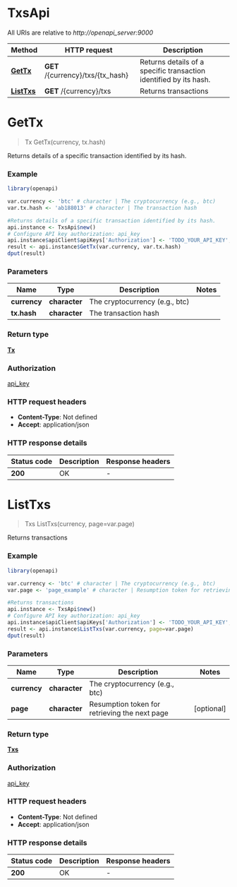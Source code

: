 # TxsApi

All URIs are relative to *http://openapi_server:9000*

Method | HTTP request | Description
------------- | ------------- | -------------
[**GetTx**](TxsApi.md#GetTx) | **GET** /{currency}/txs/{tx_hash} | Returns details of a specific transaction identified by its hash.
[**ListTxs**](TxsApi.md#ListTxs) | **GET** /{currency}/txs | Returns transactions


# **GetTx**
> Tx GetTx(currency, tx.hash)

Returns details of a specific transaction identified by its hash.

### Example
```R
library(openapi)

var.currency <- 'btc' # character | The cryptocurrency (e.g., btc)
var.tx.hash <- 'ab188013' # character | The transaction hash

#Returns details of a specific transaction identified by its hash.
api.instance <- TxsApi$new()
# Configure API key authorization: api_key
api.instance$apiClient$apiKeys['Authorization'] <- 'TODO_YOUR_API_KEY';
result <- api.instance$GetTx(var.currency, var.tx.hash)
dput(result)
```

### Parameters

Name | Type | Description  | Notes
------------- | ------------- | ------------- | -------------
 **currency** | **character**| The cryptocurrency (e.g., btc) | 
 **tx.hash** | **character**| The transaction hash | 

### Return type

[**Tx**](tx.md)

### Authorization

[api_key](../README.md#api_key)

### HTTP request headers

 - **Content-Type**: Not defined
 - **Accept**: application/json

### HTTP response details
| Status code | Description | Response headers |
|-------------|-------------|------------------|
| **200** | OK |  -  |

# **ListTxs**
> Txs ListTxs(currency, page=var.page)

Returns transactions

### Example
```R
library(openapi)

var.currency <- 'btc' # character | The cryptocurrency (e.g., btc)
var.page <- 'page_example' # character | Resumption token for retrieving the next page

#Returns transactions
api.instance <- TxsApi$new()
# Configure API key authorization: api_key
api.instance$apiClient$apiKeys['Authorization'] <- 'TODO_YOUR_API_KEY';
result <- api.instance$ListTxs(var.currency, page=var.page)
dput(result)
```

### Parameters

Name | Type | Description  | Notes
------------- | ------------- | ------------- | -------------
 **currency** | **character**| The cryptocurrency (e.g., btc) | 
 **page** | **character**| Resumption token for retrieving the next page | [optional] 

### Return type

[**Txs**](txs.md)

### Authorization

[api_key](../README.md#api_key)

### HTTP request headers

 - **Content-Type**: Not defined
 - **Accept**: application/json

### HTTP response details
| Status code | Description | Response headers |
|-------------|-------------|------------------|
| **200** | OK |  -  |

